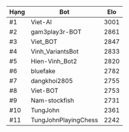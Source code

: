 Hạng|Bot|Elo
---|---|---
#1|Viet-AI|3001
#2|gam3play3r-BOT|2861
#3|Viet_BOT|2847
#4|Vinh_VariantsBot|2833
#5|Hien-Vinh_Bot2|2820
#6|bluefake|2782
#7|dangkhoi2805|2755
#8|Viet-BOT|2753
#9|Nam-stockfish|2731
#10|TungJohn|2361
#11|TungJohnPlayingChess|2242
